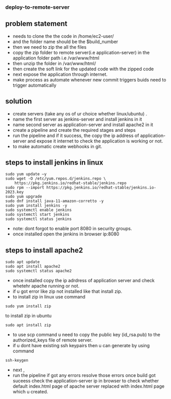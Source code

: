 ### deploy-to-remote-server
## problem statement
- needs to clone the the code in /home/ec2-user/
- and the folder name should be the $build_number
- then we need to zip the all the files
- copy the zip folder to remote server(i.e application-server) in the application folder path i.e /var/www/html
- then unzip the folder in /var/www/html/
- then create the soft link for the updated code with the zipped code
- next expose the application through internet.
- make process as automate whenever new commit triggers buids need to trigger automatically
## solution
- create servers (take any os of ur choice whether linux/ubuntu) .
- name the first server as jenkins-server and install jenkins in it
- name second server as application-server and install apache2 in it
- create a pipeline and create the required stages and steps
- run the pipeline and if it success, the copy the ip address of application-server and expose it internet to check the application is working or not.
- to make automatic create webhooks in git.

## steps to install jenkins in linux
``` 
sudo yum update –y
sudo wget -O /etc/yum.repos.d/jenkins.repo \
    https://pkg.jenkins.io/redhat-stable/jenkins.repo
sudo rpm --import https://pkg.jenkins.io/redhat-stable/jenkins.io-2023.key
sudo yum upgrade
sudo dnf install java-11-amazon-corretto -y
sudo yum install jenkins -y
sudo systemctl enable jenkins
sudo systemctl start jenkins
sudo systemctl status jenkins
```
- note: dont forgot to enable port 8080 in security groups.
- once installed open the jenkins in browser ip:8080
## steps to install apache2
```
sudo apt update
sudo apt install apache2
sudo systemctl status apache2
```
- once installed copy the ip adrdress of application server and check whetehr apache running or not.
- if u got error like zip not installed like that install zip.
- to install zip in linux use command
```
sudo yum install zip
```
to install zip in ubuntu
```
sudo apt install zip
```
- to use scp command u need to copy the public key (id_rsa.pub) to the authorized_keys file of remote server.
- if u dont have existing ssh keypairs then u can generate by using command
```
ssh-keygen
```
- next ,
- run the pipeline if got any errors resolve those errors once build got suceess check the application-server ip in browser to check whether default index.html page of apache server replaced with index.html page which u created.
